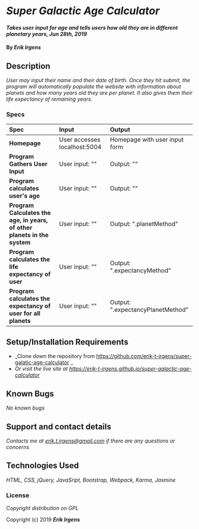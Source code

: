 # _Super Galactic Age Calculator_

#### _Takes user input for age and tells users how old they are in different planetary years, Jun 28th, 2019_

#### By _**Erik Irgens**_

## Description

_User may input their name and their date of birth. Once they hit submit, the program will automatically populate the website with information about planets and how many years old they are per planet. It also gives them their life expectancy of remaining years._


### Specs
| Spec | Input | Output |
| :-------------     | :------------- | :------------- |
| **Homepage** | User accesses localhost:5004 | Homepage with user input form |
| **Program Gathers User Input** | User input: "<Date>" | Output: "<Date>" |
| **Program calculates user's age**| User input: "<Date>" | Output: "<age>" |
| **Program Calculates the age, in years, of other planets in the system**| User input: "<Date>" | Output: "<date>.planetMethod" |
| **Program calculates the life expectancy of user**| User input: "<Date>" | Output: "<age>.expectancyMethod" |
| **Program calculates the expectancy of user for all planets**|User input: "<Date>" | Output: "<age>.expectancyPlanetMethod" |


## Setup/Installation Requirements

* _Clone down the repository from https://github.com/erik-t-irgens/super-galatic-age-calculator _
* _Or visit the live site at https://erik-t-irgens.github.io/super-galactic-age-calculator_



## Known Bugs

_No known bugs_

## Support and contact details

_Contacts me at erik.t.irgens@gmail.com if there are any questions or concerns_

## Technologies Used

_HTML, CSS, jQuery, JavaSript, Bootstrap, Webpack, Karma, Jasmine_

### License

*Copyright distribution on GPL*

Copyright (c) 2019 **_Erik Irgens_**
